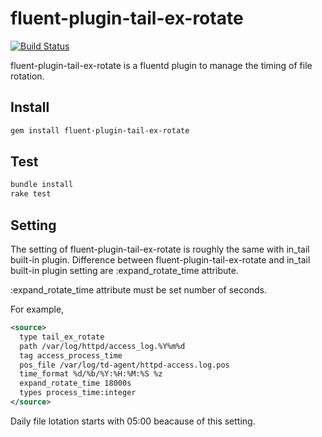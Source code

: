 # fluent-plugin-tail-ex-rotate
[![Build Status](https://travis-ci.org/ymizushi/fluent-plugin-tail-ex-rotate.svg?branch=master)](https://travis-ci.org/ymizushi/fluent-plugin-tail-ex-rotate)

fluent-plugin-tail-ex-rotate is a fluentd plugin to manage the timing of file rotation.

## Install

```sh
gem install fluent-plugin-tail-ex-rotate
```

## Test

```sh
bundle install
rake test
```

## Setting

The setting of fluent-plugin-tail-ex-rotate is roughly the same with in_tail built-in plugin.
Difference between fluent-plugin-tail-ex-rotate and in_tail built-in plugin setting are :expand_rotate_time attribute.

:expand_rotate_time attribute must be set number of seconds.

For example,
```xml
<source>
  type tail_ex_rotate
  path /var/log/httpd/access_log.%Y%m%d
  tag access_process_time
  pos_file /var/log/td-agent/httpd-access.log.pos
  time_format %d/%b/%Y:%H:%M:%S %z
  expand_rotate_time 18000s
  types process_time:integer
</source>
```

Daily file lotation starts with 05:00 beacause of this setting.

